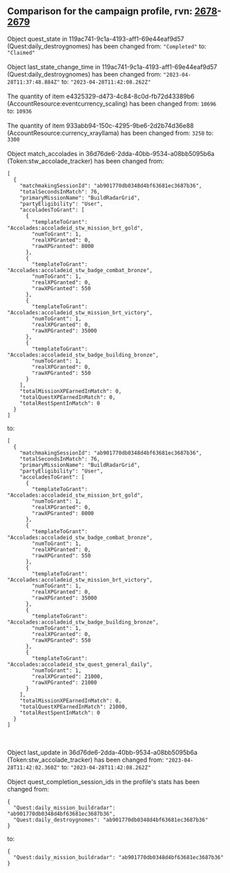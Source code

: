 ## Comparison for the campaign profile, rvn: [2678](https://github.com/PRO100KatYT/FortniteProfileRevisions/tree/main/profiles/campaign/2678%20campaign.json)-[2679](https://github.com/PRO100KatYT/FortniteProfileRevisions/tree/main/profiles/campaign/2679%20campaign.json)

Object quest_state in 119ac741-9c1a-4193-aff1-69e44eaf9d57 (Quest:daily_destroygnomes) has been changed from: `"Completed"` to: `"Claimed"`
<br><br>
Object last_state_change_time in 119ac741-9c1a-4193-aff1-69e44eaf9d57 (Quest:daily_destroygnomes) has been changed from: `"2023-04-28T11:37:48.884Z"` to: `"2023-04-28T11:42:08.262Z"`
<br><br>
The quantity of item e4325329-d473-4c84-8c0d-fb72d43389b6 (AccountResource:eventcurrency_scaling) has been changed from: `10696` to: `10936`
<br><br>
The quantity of item 933abb94-150c-4295-9be6-2d2b74d36e88 (AccountResource:currency_xrayllama) has been changed from: `3250` to: `3300`
<br><br>
Object match_accolades in 36d76de6-2dda-40bb-9534-a08bb5095b6a (Token:stw_accolade_tracker) has been changed from:

```
[
  {
    "matchmakingSessionId": "ab901770db0348d4bf63681ec3687b36",
    "totalSecondsInMatch": 76,
    "primaryMissionName": "BuildRadarGrid",
    "partyEligibility": "User",
    "accoladesToGrant": [
      {
        "templateToGrant": "Accolades:accoladeid_stw_mission_brt_gold",
        "numToGrant": 1,
        "realXPGranted": 0,
        "rawXPGranted": 8000
      },
      {
        "templateToGrant": "Accolades:accoladeid_stw_badge_combat_bronze",
        "numToGrant": 1,
        "realXPGranted": 0,
        "rawXPGranted": 550
      },
      {
        "templateToGrant": "Accolades:accoladeid_stw_mission_brt_victory",
        "numToGrant": 1,
        "realXPGranted": 0,
        "rawXPGranted": 35000
      },
      {
        "templateToGrant": "Accolades:accoladeid_stw_badge_building_bronze",
        "numToGrant": 1,
        "realXPGranted": 0,
        "rawXPGranted": 550
      }
    ],
    "totalMissionXPEarnedInMatch": 0,
    "totalQuestXPEarnedInMatch": 0,
    "totalRestSpentInMatch": 0
  }
]
```

to:

```
[
  {
    "matchmakingSessionId": "ab901770db0348d4bf63681ec3687b36",
    "totalSecondsInMatch": 76,
    "primaryMissionName": "BuildRadarGrid",
    "partyEligibility": "User",
    "accoladesToGrant": [
      {
        "templateToGrant": "Accolades:accoladeid_stw_mission_brt_gold",
        "numToGrant": 1,
        "realXPGranted": 0,
        "rawXPGranted": 8000
      },
      {
        "templateToGrant": "Accolades:accoladeid_stw_badge_combat_bronze",
        "numToGrant": 1,
        "realXPGranted": 0,
        "rawXPGranted": 550
      },
      {
        "templateToGrant": "Accolades:accoladeid_stw_mission_brt_victory",
        "numToGrant": 1,
        "realXPGranted": 0,
        "rawXPGranted": 35000
      },
      {
        "templateToGrant": "Accolades:accoladeid_stw_badge_building_bronze",
        "numToGrant": 1,
        "realXPGranted": 0,
        "rawXPGranted": 550
      },
      {
        "templateToGrant": "Accolades:accoladeid_stw_quest_general_daily",
        "numToGrant": 1,
        "realXPGranted": 21000,
        "rawXPGranted": 21000
      }
    ],
    "totalMissionXPEarnedInMatch": 0,
    "totalQuestXPEarnedInMatch": 21000,
    "totalRestSpentInMatch": 0
  }
]
```

<br><br>
Object last_update in 36d76de6-2dda-40bb-9534-a08bb5095b6a (Token:stw_accolade_tracker) has been changed from: `"2023-04-28T11:42:02.360Z"` to: `"2023-04-28T11:42:08.262Z"`
<br><br>
Object quest_completion_session_ids in the profile's stats has been changed from:

```
{
  "Quest:daily_mission_buildradar": "ab901770db0348d4bf63681ec3687b36",
  "Quest:daily_destroygnomes": "ab901770db0348d4bf63681ec3687b36"
}
```

to:

```
{
  "Quest:daily_mission_buildradar": "ab901770db0348d4bf63681ec3687b36"
}
```

<br><br>
